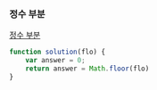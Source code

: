 ### 정수 부분
[정수 부분](https://school.programmers.co.kr/learn/courses/30/lessons/181850)

```jsx
function solution(flo) {
    var answer = 0;
    return answer = Math.floor(flo)
}
```